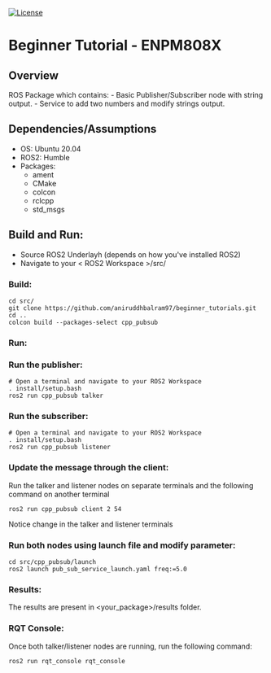 [![License](https://img.shields.io/badge/License-Apache%202.0-blue.svg)](https://opensource.org/licenses/Apache-2.0)

# Beginner Tutorial - ENPM808X

## Overview
ROS Package which contains: 
    - Basic Publisher/Subscriber node with string output.
    - Service to add two numbers and modify strings output.

## Dependencies/Assumptions

- OS: Ubuntu 20.04
- ROS2: Humble
- Packages:
    - ament
    - CMake
    - colcon
    - rclcpp
    - std_msgs

## Build and Run:
- Source ROS2 Underlayh (depends on how you've installed ROS2)
- Navigate to your < ROS2 Workspace >/src/

### Build:
```
cd src/
git clone https://github.com/aniruddhbalram97/beginner_tutorials.git
cd ..
colcon build --packages-select cpp_pubsub
```

### Run:

### Run the publisher:

```
# Open a terminal and navigate to your ROS2 Workspace
. install/setup.bash
ros2 run cpp_pubsub talker
```

### Run the subscriber:

```
# Open a terminal and navigate to your ROS2 Workspace
. install/setup.bash
ros2 run cpp_pubsub listener
```

### Update the message through the client:

Run the talker and listener nodes on separate terminals and the following command on another terminal
```
ros2 run cpp_pubsub client 2 54
```
Notice change in the talker and listener terminals

### Run both nodes using launch file and modify parameter:
```
cd src/cpp_pubsub/launch
ros2 launch pub_sub_service_launch.yaml freq:=5.0
```
### Results:
The results are present in <your_package>/results folder.

### RQT Console:
Once both talker/listener nodes are running, run the following command:
```
ros2 run rqt_console rqt_console
```
